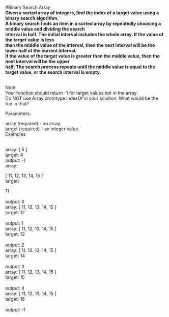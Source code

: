 #Binary Search Array
<br />
**Given a sorted array of integers, find the index of a target value using a binary search algorithm.
<br />
A binary search finds an item in a sorted array by repeatedly choosing a middle value and dividing the search 
<br />
interval in half. The initial interval includes the whole array. If the value of the target value is less 
<br />
than the middle value of the interval, then the next interval will be the lower half of the current interval.
<br />
 If the value of the target value is greater than the middle value, then the next interval will be the upper
<br />
  half. The search process repeats until the middle value is equal to the target value, or the search interval is empty.**

<br />
Note:
<br />
Your function should return -1 for target values not in the array. 
<br />
Do NOT use Array.prototype.indexOf in your solution. What would be the fun in that?
<br />



Parameters:
<br />

array (required) - an array.
<br />
target (required) - an integer value.
<br />
Examples
<br />

<br />
array:
[ 5 ]
<br />
target:
4	
<br />
output:
-1
<br />
array:

[ 11, 12, 13, 14, 15 ]
<br />
target:

11	
<br />
output:
0
<br />
array:
[ 11, 12, 13, 14, 15 ]
<br />
target:
12	
<br />
output:
1
<br />
array:
[ 11, 12, 13, 14, 15 ]
<br />
target:
13	
<br />
output:
2
<br />
array:
[ 11, 12, 13, 14, 15 ]
<br />
target:
14	
<br />
output:
3
<br />
array:
[ 11, 12, 13, 14, 15 ]
<br />
target:
15	
<br />
output:
4
<br />
array:
[ 11, 12, 13, 14, 15 ]
<br />
target:
16	
<br />
output:
-1
